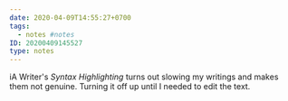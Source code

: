 ```yaml
---
date: 2020-04-09T14:55:27+0700
tags:
  - notes #notes
ID: 20200409145527
type: notes
---
```


iA Writer's _Syntax Highlighting_ turns out slowing my writings and makes them not genuine. Turning it off up until I needed to edit the text.
